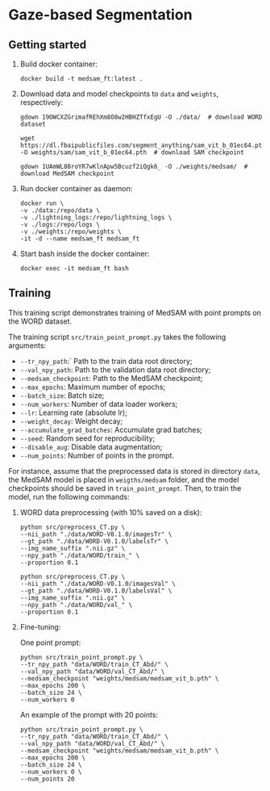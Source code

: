# Gaze-based Segmentation

## Getting started

1. Build docker container:
    ```
    docker build -t medsam_ft:latest .
    ```

2. Download data and model checkpoints to `data` and `weights`, respectively:
    ```
    gdown 19OWCXZGrimafREhXm8O8w2HBHZTfxEgU -O ./data/  # download WORD dataset
    ```

    ```
    wget https://dl.fbaipublicfiles.com/segment_anything/sam_vit_b_01ec64.pth -O weights/sam/sam_vit_b_01ec64.pth  # download SAM checkpoint
    ```

    ```
    gdown 1UAmWL88roYR7wKlnApw5Bcuzf2iQgk6_ -O ./weights/medsam/  # download MedSAM checkpoint
    ```

3. Run docker container as daemon:
    ```
    docker run \
    -v ./data:/repo/data \
    -v ./lightning_logs:/repo/lightning_logs \
    -v ./logs:/repo/logs \
    -v ./weights:/repo/weights \
    -it -d --name medsam_ft medsam_ft
    ```

4. Start bash inside the docker container:
    ```
    docker exec -it medsam_ft bash
    ```

## Training

This training script demonstrates training of MedSAM with point prompts on the WORD dataset.

The training script `src/train_point_prompt.py` takes the following arguments:
* `--tr_npy_path`:` Path to the train data root directory;
* `--val_npy_path`: Path to the validation data root directory;
* `--medsam_checkpoint`: Path to the MedSAM checkpoint;
* `--max_epochs`: Maximum number of epochs;
* `--batch_size`: Batch size;
* `--num_workers`: Number of data loader workers;
* `--lr`: Learning rate (absolute lr);
* `--weight_decay`: Weight decay;
* `--accumulate_grad_batches`: Accumulate grad batches;
* `--seed`: Random seed for reproducibility;
* `--disable_aug`: Disable data augmentation;
* `--num_points`: Number of points in the prompt.


For instance, assume that the preprocessed data is stored in directory `data`, the MedSAM model is placed in `weigths/medsam` folder, and the model checkpoints should be saved in `train_point_prompt`. Then, to train the model, run the following commands:

1. WORD data preprocessing (with 10% saved on a disk):
    ```
    python src/preprocess_CT.py \
    --nii_path "./data/WORD-V0.1.0/imagesTr" \
    --gt_path "./data/WORD-V0.1.0/labelsTr" \
    --img_name_suffix ".nii.gz" \
    --npy_path "./data/WORD/train_" \
    --proportion 0.1
    ```

    ```
    python src/preprocess_CT.py \
    --nii_path "./data/WORD-V0.1.0/imagesVal" \
    --gt_path "./data/WORD-V0.1.0/labelsVal" \
    --img_name_suffix ".nii.gz" \
    --npy_path "./data/WORD/val_" \
    --proportion 0.1
    ```

2. Fine-tuning:

    One point prompt:

    ```
    python src/train_point_prompt.py \
    --tr_npy_path "data/WORD/train_CT_Abd/" \
    --val_npy_path "data/WORD/val_CT_Abd/" \
    --medsam_checkpoint "weights/medsam/medsam_vit_b.pth" \
    --max_epochs 200 \
    --batch_size 24 \
    --num_workers 0
    ```

    An example of the prompt with 20 points:

    ```
    python src/train_point_prompt.py \
    --tr_npy_path "data/WORD/train_CT_Abd/" \
    --val_npy_path "data/WORD/val_CT_Abd/" \
    --medsam_checkpoint "weights/medsam/medsam_vit_b.pth" \
    --max_epochs 200 \
    --batch_size 24 \
    --num_workers 0 \
    --num_points 20
    ```

